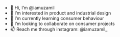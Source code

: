 - 👋 Hi, I’m @iamuzamil
- 👀 I’m interested in product and industrial design
- 🌱 I’m currently learning consumer behaviour 
- 💞️ I’m looking to collaborate on consumer projects
- 📫 Reach me through instagram: @iamuzamil_
